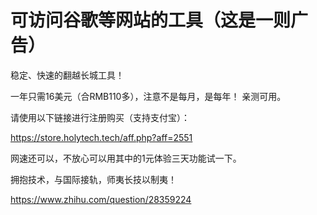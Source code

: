# 可访问谷歌等网站的工具（这是一则广告）
稳定、快速的翻越长城工具！

一年只需16美元（合RMB110多），注意不是每月，是每年！
亲测可用。

请使用以下链接进行注册购买（支持支付宝）：

https://store.holytech.tech/aff.php?aff=2551

网速还可以，不放心可以用其中的1元体验三天功能试一下。

拥抱技术，与国际接轨，师夷长技以制夷！

https://www.zhihu.com/question/28359224
